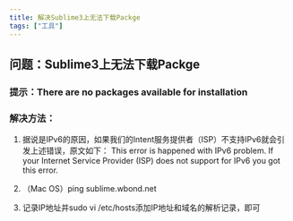 ```yaml
---
title: 解决Sublime3上无法下载Packge
tags: ["工具"]
---
```



## 问题：Sublime3上无法下载Packge

### 提示：There are no packages available for installation

### 解决方法：
<!-- more -->

1. 据说是IPv6的原因，如果我们的Intent服务提供者（ISP）不支持IPv6就会引发上述错误，原文如下：
This error is happened with IPv6 problem. If your Internet Service Provider (ISP) does not support for IPv6 you got this error.

2. （Mac OS）ping sublime.wbond.net

3. 记录IP地址并sudo vi /etc/hosts添加IP地址和域名的解析记录，即可
